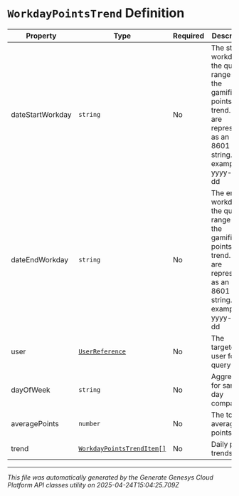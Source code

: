 # `WorkdayPointsTrend` Definition

| Property | Type | Required | Description |
|----------|------|----------|-------------|
| dateStartWorkday | `string` | No | The start workday for the query range for the gamification points trend. Dates are represented as an ISO-8601 string. For example: yyyy-MM-dd |
| dateEndWorkday | `string` | No | The end workday for the query range for the gamification points trend. Dates are represented as an ISO-8601 string. For example: yyyy-MM-dd |
| user | [`UserReference`](userreference-definition.md) | No | The targeted user for the query |
| dayOfWeek | `string` | No | Aggregated for same day comparison |
| averagePoints | `number` | No | The total average points |
| trend | [`WorkdayPointsTrendItem[]`](workdaypointstrenditem-definition.md) | No | Daily points trends |

---

*This file was automatically generated by the Generate Genesys Cloud Platform API classes utility on 2025-04-24T15:04:25.709Z*